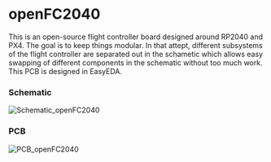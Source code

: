 # openFC2040
This is an open-source flight controller board designed around RP2040 and PX4. The goal is to keep things modular. In that attept, different subsystems of the flight controller are separated out in the schametic which allows easy swapping of different components in the schematic without too much work. This PCB is designed in EasyEDA.

### Schematic ###
![Schematic_openFC2040](https://user-images.githubusercontent.com/45529441/170327131-c845fb91-9bf7-4a75-996d-f8c60297b162.png)

### PCB ###
![PCB_openFC2040](https://user-images.githubusercontent.com/45529441/170333829-68497f2c-a4bf-4a74-b2ad-35d955a1379d.svg)
